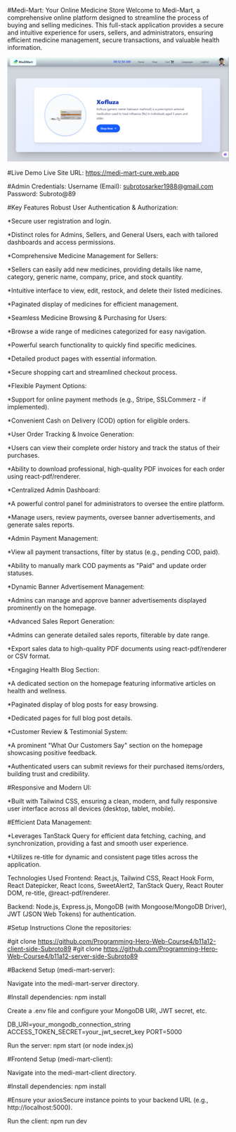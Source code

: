 #Medi-Mart: Your Online Medicine Store
Welcome to Medi-Mart, a comprehensive online platform designed to streamline the process of buying and selling medicines. This full-stack application provides a secure and intuitive experience for users, sellers, and administrators, ensuring efficient medicine management, secure transactions, and valuable health information.

![image alt](https://github.com/Subroto89/multi-vendor-medicine-management/blob/c95dfdfad3323eacc54096f03e9f5c9760c8a963/MediMartHome.png)

#Live Demo
Live Site URL: https://medi-mart-cure.web.app 

#Admin Credentials:
Username (Email): subrotosarker1988@gmail.com
Password: Subroto@89

#Key Features
Robust User Authentication & Authorization:

*Secure user registration and login.

*Distinct roles for Admins, Sellers, and General Users, each with tailored dashboards and access permissions.

*Comprehensive Medicine Management for Sellers:

*Sellers can easily add new medicines, providing details like name, category, generic name, company, price, and stock quantity.

*Intuitive interface to view, edit, restock, and delete their listed medicines.

*Paginated display of medicines for efficient management.

*Seamless Medicine Browsing & Purchasing for Users:

*Browse a wide range of medicines categorized for easy navigation.

*Powerful search functionality to quickly find specific medicines.

*Detailed product pages with essential information.

*Secure shopping cart and streamlined checkout process.

*Flexible Payment Options:

*Support for online payment methods (e.g., Stripe, SSLCommerz - if implemented).

*Convenient Cash on Delivery (COD) option for eligible orders.

*User Order Tracking & Invoice Generation:

*Users can view their complete order history and track the status of their purchases.

*Ability to download professional, high-quality PDF invoices for each order using react-pdf/renderer.

*Centralized Admin Dashboard:

*A powerful control panel for administrators to oversee the entire platform.

*Manage users, review payments, oversee banner advertisements, and generate sales reports.

*Admin Payment Management:

*View all payment transactions, filter by status (e.g., pending COD, paid).

*Ability to manually mark COD payments as "Paid" and update order statuses.

*Dynamic Banner Advertisement Management:

*Admins can manage and approve banner advertisements displayed prominently on the homepage.

*Advanced Sales Report Generation:

*Admins can generate detailed sales reports, filterable by date range.

*Export sales data to high-quality PDF documents using react-pdf/renderer or CSV format.

*Engaging Health Blog Section:

*A dedicated section on the homepage featuring informative articles on health and wellness.

*Paginated display of blog posts for easy browsing.

*Dedicated pages for full blog post details.

*Customer Review & Testimonial System:

*A prominent "What Our Customers Say" section on the homepage showcasing positive feedback.

*Authenticated users can submit reviews for their purchased items/orders, building trust and credibility.

#Responsive and Modern UI:

*Built with Tailwind CSS, ensuring a clean, modern, and fully responsive user interface across all devices (desktop, tablet, mobile).

#Efficient Data Management:

*Leverages TanStack Query for efficient data fetching, caching, and synchronization, providing a fast and smooth user experience.

*Utilizes re-title for dynamic and consistent page titles across the application.

Technologies Used
Frontend: React.js, Tailwind CSS, React Hook Form, React Datepicker, React Icons, SweetAlert2, TanStack Query, React Router DOM, re-title, @react-pdf/renderer.

Backend: Node.js, Express.js, MongoDB (with Mongoose/MongoDB Driver), JWT (JSON Web Tokens) for authentication.

#Setup Instructions
Clone the repositories:

#git clone https://github.com/Programming-Hero-Web-Course4/b11a12-client-side-Subroto89
#git clone https://github.com/Programming-Hero-Web-Course4/b11a12-server-side-Subroto89

#Backend Setup (medi-mart-server):

Navigate into the medi-mart-server directory.

#Install dependencies: npm install

Create a .env file and configure your MongoDB URI, JWT secret, etc.

DB_URI=your_mongodb_connection_string
ACCESS_TOKEN_SECRET=your_jwt_secret_key
PORT=5000

Run the server: npm start (or node index.js)

#Frontend Setup (medi-mart-client):

Navigate into the medi-mart-client directory.

#Install dependencies: npm install

#Ensure your axiosSecure instance points to your backend URL (e.g., http://localhost:5000).

Run the client: npm run dev

